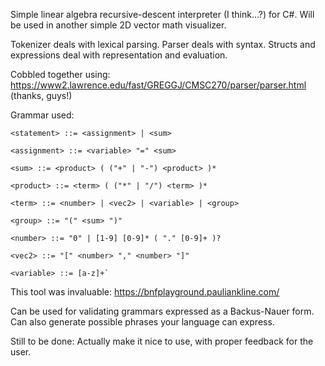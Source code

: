 Simple linear algebra recursive-descent interpreter (I think...?) for C#. Will be used in another simple 2D vector math visualizer. 

Tokenizer deals with lexical parsing. Parser deals with syntax. Structs and expressions deal with representation and evaluation.

Cobbled together using: https://www2.lawrence.edu/fast/GREGGJ/CMSC270/parser/parser.html (thanks, guys!)

Grammar used: 

```ebnf
<statement> ::= <assignment> | <sum>
  
<assignment> ::= <variable> "=" <sum>
  
<sum> ::= <product> ( ("+" | "-") <product> )*
  
<product> ::= <term> ( ("*" | "/") <term> )*
  
<term> ::= <number> | <vec2> | <variable> | <group>
  
<group> ::= "(" <sum> ")"
  
<number> ::= "0" | [1-9] [0-9]* ( "." [0-9]+ )?
  
<vec2> ::= "[" <number> "," <number> "]"
  
<variable> ::= [a-z]+`
```

This tool was invaluable: https://bnfplayground.pauliankline.com/

Can be used for validating grammars expressed as a Backus-Nauer form. Can also generate possible phrases your language can express.

Still to be done: Actually make it nice to use, with proper feedback for the user. 
